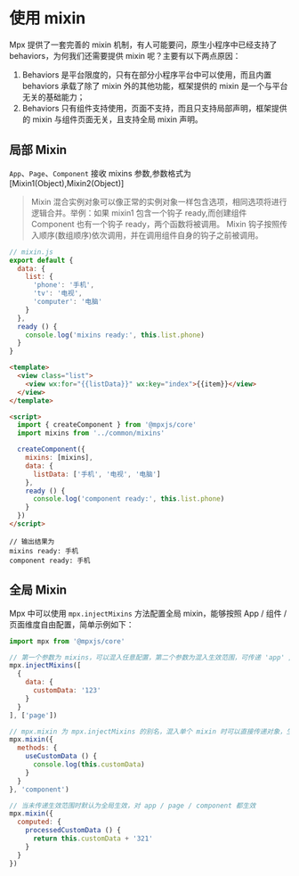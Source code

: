 # 使用 mixin

Mpx 提供了一套完善的 mixin 机制，有人可能要问，原生小程序中已经支持了 behaviors，为何我们还需要提供 mixin 呢？主要有以下两点原因：
1. Behaviors 是平台限度的，只有在部分小程序平台中可以使用，而且内置 behaviors 承载了除了 mixin 外的其他功能，框架提供的 mixin 是一个与平台无关的基础能力；
2. Behaviors 只有组件支持使用，页面不支持，而且只支持局部声明，框架提供的 mixin 与组件页面无关，且支持全局 mixin 声明。

## 局部 Mixin
`App`、`Page`、`Component` 接收 mixins 参数,参数格式为[Mixin1(Object),Mixin2(Object)]
> Mixin 混合实例对象可以像正常的实例对象一样包含选项，相同选项将进行逻辑合并。举例：如果 mixin1 包含一个钩子 ready,而创建组件 Component 也有一个钩子 ready，两个函数将被调用。 Mixin 钩子按照传入顺序(数组顺序)依次调用，并在调用组件自身的钩子之前被调用。
```js
// mixin.js
export default {
  data: {
    list: {
      'phone': '手机',
      'tv': '电视',
      'computer': '电脑'
    }
  },
  ready () {
    console.log('mixins ready:', this.list.phone)
  }
}
```
```html
<template>
  <view class="list">
    <view wx:for="{{listData}}" wx:key="index">{{item}}</view>
  </view>
</template>

<script>
  import { createComponent } from '@mpxjs/core'
  import mixins from '../common/mixins'

  createComponent({
    mixins: [mixins],
    data: {
      listData: ['手机', '电视', '电脑']
    },
    ready () {
      console.log('component ready:', this.list.phone)
    }
  })
</script>
```
```shell
// 输出结果为
mixins ready: 手机
component ready: 手机
```

## 全局 Mixin

Mpx 中可以使用 `mpx.injectMixins` 方法配置全局 mixin，能够按照 App / 组件 / 页面维度自由配置，简单示例如下：

```js
import mpx from '@mpxjs/core'

// 第一个参数为 mixins，可以混入任意配置，第二个参数为混入生效范围，可传递 'app' / 'page' / 'component' 字符串或由其组成的数组
mpx.injectMixins([
  {
    data: {
      customData: '123'
    }
  }
], ['page'])

// mpx.mixin 为 mpx.injectMixins 的别名，混入单个 mixin 时可以直接传递对象，生效范围可传递字符串
mpx.mixin({
  methods: {
    useCustomData () {
      console.log(this.customData)
    }
  }
}, 'component')

// 当未传递生效范围时默认为全局生效，对 app / page / component 都生效
mpx.mixin({
  computed: {
    processedCustomData () {
      return this.customData + '321'
    }
  }
})
```
